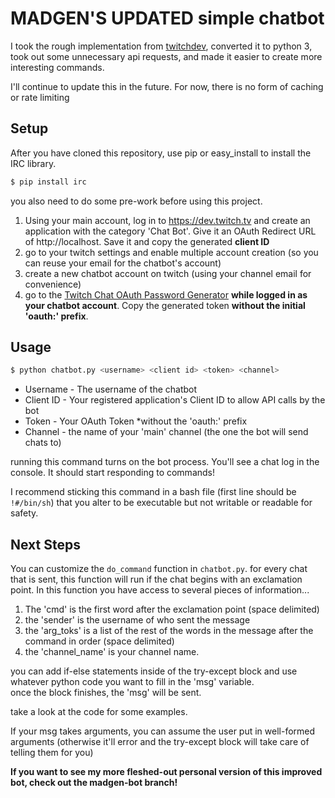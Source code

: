 # MADGEN'S UPDATED simple chatbot
I took the rough implementation from [twitchdev](https://github.com/twitchdev/chatbot-python-sample), converted it to python 3, took out some unnecessary api requests, and made it easier to create more interesting commands.  

I'll continue to update this in the future. For now, there is no form of caching or rate limiting

## Setup
After you have cloned this repository, use pip or easy_install to install the IRC library.

```sh
$ pip install irc
```

you also need to do some pre-work before using this project.
1. Using your main account, log in to https://dev.twitch.tv and create an application with the category 'Chat Bot'. Give it an OAuth Redirect URL of http://localhost. Save it and copy the generated **client ID**
2. go to your twitch settings and enable multiple account creation (so you can reuse your email for the chatbot's account)
3. create a new chatbot account on twitch (using your channel email for convenience)
4. go to the [Twitch Chat OAuth Password Generator](http://twitchapps.com/tmi/) **while logged in as your chatbot account**. Copy the generated token **without the initial 'oauth:' prefix**.

## Usage
```sh
$ python chatbot.py <username> <client id> <token> <channel>
```
* Username - The username of the chatbot
* Client ID - Your registered application's Client ID to allow API calls by the bot
* Token - Your OAuth Token *without the 'oauth:' prefix
* Channel - the name of your 'main' channel (the one the bot will send chats to)

running this command turns on the bot process. You'll see a chat log in the console. It should start responding to commands!

I recommend sticking this command in a bash file (first line should be `!#/bin/sh`) that you alter to be executable but not writable or readable for safety. 

## Next Steps
You can customize the `do_command` function in `chatbot.py`.
for every chat that is sent, this function will run if the chat begins with an exclamation point. In this function you have access to several pieces of information...
1. The 'cmd' is the first word after the exclamation point (space delimited)
2. the 'sender' is the username of who sent the message
3. the 'arg_toks' is a list of the rest of the words in the message after the command in order (space delimited)
4. the 'channel_name' is your channel name. 

you can add if-else statements inside of the try-except block and use whatever python code you want to fill in the 'msg' variable.  
once the block finishes, the 'msg' will be sent.  

take a look at the code for some examples.  

If your msg takes arguments, you can assume the user put in well-formed arguments (otherwise it'll error and the try-except block will take care of telling them for you)  

**If you want to see my more fleshed-out personal version of this improved bot, check out the madgen-bot branch!**